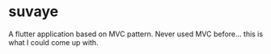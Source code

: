 # suvaye

A flutter application based on MVC pattern. 
Never used MVC before... this is what I could come up with.

